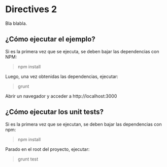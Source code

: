 # Directives 2

Bla blabla.

## ¿Cómo ejecutar el ejemplo?

Si es la primera vez que se ejecuta, se deben bajar las dependencias con NPM:
> npm install

Luego, una vez obtenidas las dependencias, ejecutar:
> grunt

Abrir un navegador y acceder a http://localhost:3000

## ¿Cómo ejecutar los unit tests?

Si es la primera vez que se ejecutan, se deben bajar las dependencias con npm:
> npm install

Parado en el root del proyecto, ejecutar:
> grunt test
